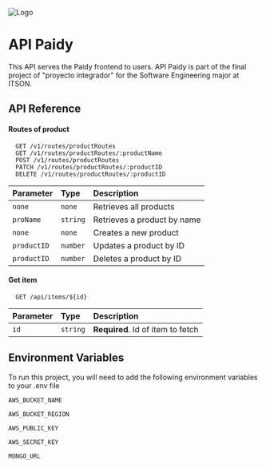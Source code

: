 ![Logo](https://proyectointegradoritson.netlify.app/img/paidy-logo2.svg)

# API Paidy

This API serves the Paidy frontend to users.
API Paidy is part of the final project of "proyecto integrador" for the Software Engineering major at ITSON.


## API Reference

#### Routes of product

```http
  GET /v1/routes/productRoutes
  GET /v1/routes/productRoutes/:productName
  POST /v1/routes/productRoutes
  PATCH /v1/routes/productRoutes/:productID
  DELETE /v1/routes/productRoutes/:productID
```

| Parameter  | Type     | Description                |
| :--------  | :------- | :------------------------- |
| `none`     | `none`    | Retrieves all products |
| `proName`  | `string`  | Retrieves a product by name |
| `none`     | `none`    | Creates a new product |
| `productID`| `number`  | Updates a product by ID |
| `productID`| `number`  | Deletes a product by ID |

#### Get item

```http
  GET /api/items/${id}
```

| Parameter | Type     | Description                       |
| :-------- | :------- | :-------------------------------- |
| `id`      | `string` | **Required**. Id of item to fetch |




## Environment Variables

To run this project, you will need to add the following environment variables to your .env file

`AWS_BUCKET_NAME`

`AWS_BUCKET_REGION`

`AWS_PUBLIC_KEY`

`AWS_SECRET_KEY`

`MONGO_URL`



